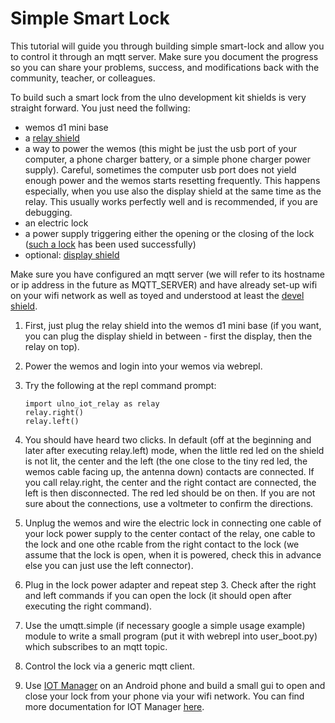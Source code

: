 # Simple Smart Lock
This tutorial will guide you through building simple smart-lock
and allow you to control it through an mqtt server.
Make sure you document the progress so you can share your problems, success,
and modifications back with the community, teacher, or colleagues.

To build such a smart lock from the ulno development kit shields
is very straight forward.
You just need the follwing:
- wemos d1 mini base
- a [relay shield](../../shields/relay/README.md)
- a way to power the wemos (this might be just the usb port of your computer, 
  a phone charger battery, or a simple phone charger power supply).
  Careful, sometimes the computer usb port does not yield enough power and the
  wemos starts resetting frequently. This happens especially, when you use
  also the display shield at the same time as the relay. This usually works
  perfectly well and is recommended, if you are debugging.
- an electric lock
- a power supply triggering either the opening or the closing of the lock
  ([such a  lock](https://www.aliexpress.com/item/Electric-Strike-Door-Lock-For-Access-Control-System-New-Fail-safe-fail-secure-5YOA-Brand-New/2044042957.html?ws_ab_test=searchweb0_0,searchweb201602_5_10056_10065_10068_10055_10054_10069_10059_10078_10079_10073_10017_10080_10070_10082_10081_10060_10061_10052_10062_10053_10050_10051,searchweb201603_4&btsid=182056bb-eaa0-434c-8256-dac4c562c6d7)
  has been used successfully)
- optional: [display shield](../../shields/display/README.md)

Make sure you have configured an mqtt server (we will refer to its hostname or
ip address in the future as MQTT_SERVER) and have already set-up wifi on your
wifi network as well as toyed and understood at least the 
[devel shield](../../shields/devel/Readme.md).

1. First, just plug the relay shield into the wemos d1 mini base
   (if you want, you can plug the display shield in between - first
   the display, then the relay on top).
2. Power the wemos and login into your wemos via webrepl.
3. Try the following at the repl command prompt:

   ```
   import ulno_iot_relay as relay
   relay.right()
   relay.left()
   ```

4. You should have heard two clicks.
   In default (off at the beginning and later after executing relay.left) mode, 
   when the little red led on the shield
   is not lit, the center and the left (the one close to the tiny red led, the 
   wemos cable facing up, the antenna down) contacts are connected. 
   If you call relay.right, the center and the right contact are connected,
   the left is then disconnected. The red led should be on then. If you are 
   not sure about the connections, use a voltmeter to confirm the directions.
5. Unplug the wemos and wire the electric lock in connecting one cable of your
   lock power supply to the center contact of the relay, one cable to the lock
   and one othe rcable from the right contact to the lock (we assume that the
   lock is open, when it is powered, check this in advance else you can just
   use the left connector).
6. Plug in the lock power adapter and repeat step 3. Check after the right and
   left commands if you can open the lock (it should open after executing the
   right command).
7. Use the umqtt.simple (if necessary google a simple usage example) module 
   to write a small program (put it with webrepl into user_boot.py) 
   which subscribes to an mqtt topic.
8. Control the lock via a generic mqtt client.
9. Use [IOT Manager](https://play.google.com/store/apps/details?id=ru.esp8266.iotmanager)
   on an Android phone and build a small gui to open and close
   your lock from your phone via your wifi network. You can find more
   documentation for IOT Manager [here](http://esp8266.ru/iotmanager/).
